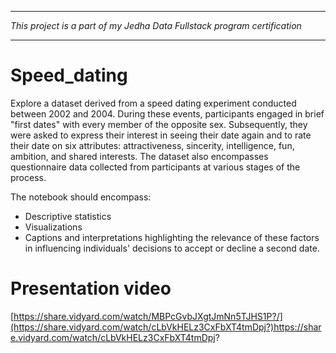 -----------------------------------------------------------------------------------------------------------------------------

*This project is a part of my Jedha Data Fullstack program certification*

-----------------------------------------------------------------------------------------------------------------------------

# Speed_dating
Explore a dataset derived from a speed dating experiment conducted between 2002 and 2004. During these events, participants engaged in brief "first dates" with every member of the opposite sex. Subsequently, they were asked to express their interest in seeing their date again and to rate their date on six attributes: attractiveness, sincerity, intelligence, fun, ambition, and shared interests. The dataset also encompasses questionnaire data collected from participants at various stages of the process.

The notebook should encompass:

 -   Descriptive statistics
 -   Visualizations
 -   Captions and interpretations highlighting the relevance of these factors in influencing individuals' decisions to accept or decline a second date.

# Presentation video

[https://share.vidyard.com/watch/MBPcGvbJXgtJmNn5TJHS1P?/](https://share.vidyard.com/watch/cLbVkHELz3CxFbXT4tmDpj?)https://share.vidyard.com/watch/cLbVkHELz3CxFbXT4tmDpj?
